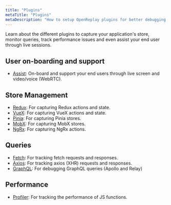 ```yaml
---
title: "Plugins"
metaTitle: "Plugins"
metaDescription: "How to setup OpenReplay plugins for better debugging your app and assisting your end users."
---
```


Learn about the different plugins to capture your application's store, monitor queries, track performance issues and even assist your end user through live sessions.

## User on-boarding and support
- [Assist](/plugins/assist): On-board and support your end users through live screen and video/voice (WebRTC).

## Store Management
- [Redux](/plugins/redux): For capturing Redux actions and state.
- [VueX](/plugins/vuex): For capturing VueX actions and state.
- [Pinia](/plugins/pinia): For capturing Pinia stores.
- [MobX](/plugins/mobx): For capturing MobX stores.
- [NgRx](/plugins/ngrx): For capturing NgRx actions.

## Queries
- [Fetch](/plugins/fetch): For tracking fetch requests and responses.
- [Axios](/plugins/axios): For tracking axios (XHR) requests and responses.
- [GraphQL](/plugins/graphql): For debugging GraphQL queries (Apollo and Relay)

## Performance
- [Profiler](/plugins/profiler): For tracking the performance of JS functions.
